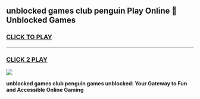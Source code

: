 
## unblocked games club penguin Play Online 👋 Unblocked Games
<h3>
<a href="https://premium.freeplayer.one?title=unblocked_games_club_penguin&ref=19F">CLICK TO PLAY</a></h3>
<hr>

<h3>
<a href="https://premium.freeplayer.one?title=unblocked_games_club_penguin&ref=19F">CLICK 2 PLAY</a>
  
</h3>

<a href="https://premium.freeplayer.one?title=unblocked_games_club_penguin&ref=19F"><img src="https://clearcache.store/games.png"></a>


**unblocked games club penguin games unblocked: Your Gateway to Fun and Accessible Online Gaming**
